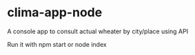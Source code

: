 # clima-app-node
A console app to consult actual wheater by city/place using API

Run it with npm start or node index
